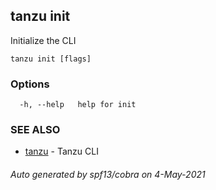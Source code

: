 ## tanzu init

Initialize the CLI

```
tanzu init [flags]
```

### Options

```
  -h, --help   help for init
```

### SEE ALSO

* [tanzu](tanzu.md)     - Tanzu CLI

###### Auto generated by spf13/cobra on 4-May-2021
